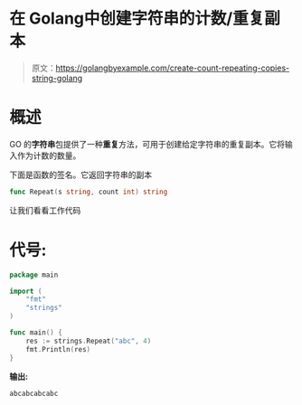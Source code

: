 # 在 Golang中创建字符串的计数/重复副本

> 原文：<https://golangbyexample.com/create-count-repeating-copies-string-golang>

# **概述**

GO 的**字符串**包提供了一种**重复**方法，可用于创建给定字符串的重复副本。它将输入作为计数的数量。

下面是函数的签名。它返回字符串的副本

```go
func Repeat(s string, count int) string
```

让我们看看工作代码

# **代号:**

```go
package main

import (
    "fmt"
    "strings"
)

func main() {
    res := strings.Repeat("abc", 4)
    fmt.Println(res)
}
```

**输出:**

```go
abcabcabcabc
```